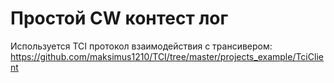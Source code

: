 Простой CW контест лог
======================

Используется TCI протокол взаимодействия с трансивером:
   https://github.com/maksimus1210/TCI/tree/master/projects_example/TciClient
